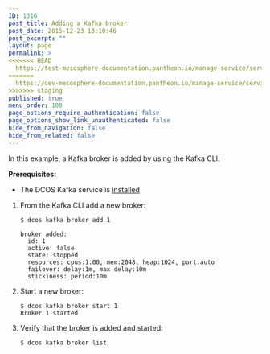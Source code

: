 ```yaml
---
ID: 1316
post_title: Adding a Kafka broker
post_date: 2015-12-23 13:10:46
post_excerpt: ""
layout: page
permalink: >
<<<<<<< HEAD
  https://test-mesosphere-documentation.pantheon.io/manage-service/service-tutorials/adding-kafka-broker/
=======
  https://dev-mesosphere-documentation.pantheon.io/manage-service/service-tutorials/adding-kafka-broker/
>>>>>>> staging
published: true
menu_order: 100
page_options_require_authentication: false
page_options_show_link_unauthenticated: false
hide_from_navigation: false
hide_from_related: false
---
```

In this example, a Kafka broker is added by using the Kafka CLI.

**Prerequisites:**

*   The DCOS Kafka service is [installed][1]

1.  From the Kafka CLI add a new broker:
    
        $ dcos kafka broker add 1
        
        broker added:
          id: 1
          active: false
          state: stopped
          resources: cpus:1.00, mem:2048, heap:1024, port:auto
          failover: delay:1m, max-delay:10m
          stickiness: period:10m
        

2.  Start a new broker:
    
        $ dcos kafka broker start 1
        Broker 1 started
        

3.  Verify that the broker is added and started:
    
        $ dcos kafka broker list

 [1]: ../reference/kafka/#kafkainstall